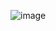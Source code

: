 ![image](https://github.com/jayanthzarco/simple_calculator/assets/126959745/957bfec8-ef9c-42b7-92bb-b049831a8a4f)

